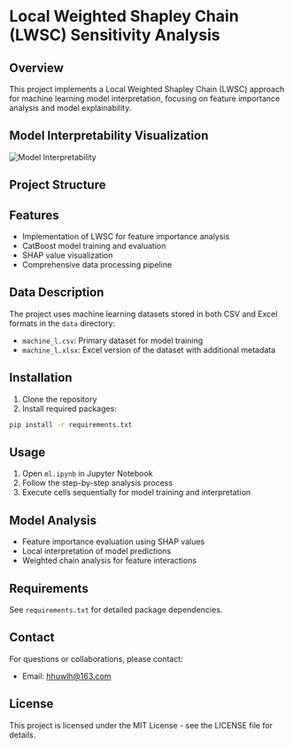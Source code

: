 # Local Weighted Shapley Chain (LWSC) Sensitivity Analysis

## Overview
This project implements a Local Weighted Shapley Chain (LWSC) approach for machine learning model interpretation, focusing on feature importance analysis and model explainability.

## Model Interpretability Visualization
![Model Interpretability](https://imagecollection.oss-cn-beijing.aliyuncs.com/office/20250301161330.png)

## Project Structure

## Features
- Implementation of LWSC for feature importance analysis
- CatBoost model training and evaluation
- SHAP value visualization
- Comprehensive data processing pipeline

## Data Description
The project uses machine learning datasets stored in both CSV and Excel formats in the `data` directory:
- `machine_l.csv`: Primary dataset for model training
- `machine_l.xlsx`: Excel version of the dataset with additional metadata

## Installation
1. Clone the repository
2. Install required packages:
```bash
pip install -r requirements.txt
```

## Usage
1. Open `ml.ipynb` in Jupyter Notebook
2. Follow the step-by-step analysis process
3. Execute cells sequentially for model training and interpretation

## Model Analysis
- Feature importance evaluation using SHAP values
- Local interpretation of model predictions
- Weighted chain analysis for feature interactions

## Requirements
See `requirements.txt` for detailed package dependencies.

## Contact
For questions or collaborations, please contact:
- Email: hhuwlh@163.com

## License
This project is licensed under the MIT License - see the LICENSE file for details. 